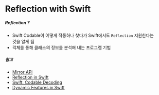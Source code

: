 # Reflection with Swift

##### Reflection ?
- Swift Codable이 어떻게 작동하나 찾다가 Swift에서도 `Reflection` 지원한다는 것을 알게 됨
- 객체를 통해 클래스의 정보를 분석해 내는 프로그램 기법

##### 참고
- [Mirror API](https://developer.apple.com/documentation/swift/mirror)
- [Reflection in Swift](https://medium.com/@swiftthesorrow/reflection-in-swift-958824116b07)
- [Swift. Codable Decoding](https://soulpark.wordpress.com/2012/09/03/objective_c_introspection/)
- [Dynamic Features in Swift](https://www.raywenderlich.com/5743-dynamic-features-in-swift)
